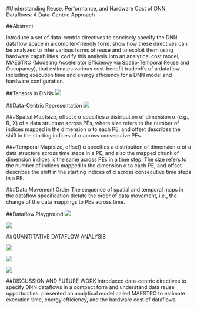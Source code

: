 #Understanding Reuse, Performance, and Hardware Cost of DNN Dataflows: A Data-Centric Approach

##Abstract

introduce a set of data-centric directives to concisely specify the DNN dataflow space in a compiler-friendly form.
show how these directives can be analyzed to infer various forms of reuse and to exploit them using hardware capabilities.
codify this analysis into an analytical cost model, MAESTRO (Modeling Accelerator Efficiency via Spatio-Temporal Reuse and Occupancy), that estimates various cost-benefit tradeoffs of a dataflow including execution time and energy efficiency for a DNN model and hardware configuration.


##Tensors in DNNs
![](https://github.com/naomizhangyy/BCRC-DSGroup/blob/master/Jingsen%20Yang/work_20191218/pic/MAESTRO-1.png)



##Data-Centric Representation
![](https://github.com/naomizhangyy/BCRC-DSGroup/blob/master/Jingsen%20Yang/work_20191218/pic/MAESTRO-2.png)

###Spatial Map(size, offset): 
α specifies a distribution of dimension α (e.g., R, X) of a data structure across PEs, where size refers to the number of indices mapped in the dimension α to each PE, and offset describes the shift in the starting indices of α across consecutive PEs.

###Temporal Map(size, offset) α
specifies a distribution of dimension α of a data structure across time steps in a PE, and also the mapped chunk of dimension indices is the same across PEs in a time step. The size refers to the number of indices mapped in the dimension α to each PE, and offset describes the shift in the starting indices of α across consecutive time steps in a PE.

###Data Movement Order
The sequence of spatial and temporal maps in the dataflow specification dictate the order of data movement, i.e., the change of the data mappings to PEs across time.



##Dataflow Playground
![](https://github.com/naomizhangyy/BCRC-DSGroup/blob/master/Jingsen%20Yang/work_20191218/pic/MAESTRO-3.png)

![](https://github.com/naomizhangyy/BCRC-DSGroup/blob/master/Jingsen%20Yang/work_20191218/pic/MAESTRO-4.png)



##QUANTITATIVE DATAFLOW ANALYSIS

![](https://github.com/naomizhangyy/BCRC-DSGroup/blob/master/Jingsen%20Yang/work_20191218/pic/MAESTRO-5.png)

![](https://github.com/naomizhangyy/BCRC-DSGroup/blob/master/Jingsen%20Yang/work_20191218/pic/MAESTRO-6.png)

![](https://github.com/naomizhangyy/BCRC-DSGroup/blob/master/Jingsen%20Yang/work_20191218/pic/MAESTRO-7.png)


##DISCUSSION AND FUTURE WORK
introduced data-centric directives to specify DNN dataflows in a compact form and understand data reuse opportunities.
presented an analytical model called MAESTRO to estimate execution time, energy efficiency, and the hardware cost of dataflows.

